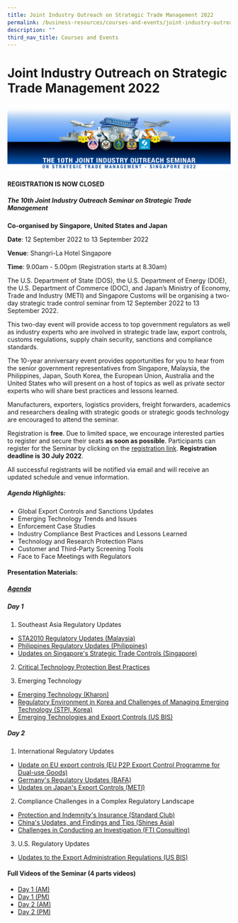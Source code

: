 ```yaml
---
title: Joint Industry Outreach on Strategic Trade Management 2022
permalink: /business-resources/courses-and-events/joint-industry-outreach-on-strategic-trade-management-2022/
description: ""
third_nav_title: Courses and Events
---
```

# Joint Industry Outreach on Strategic Trade Management 2022

![](/images/joint_ind%20logo%202022%20Dark%20Blue%20Ribbon%20Nuclear%20symbol.png)

#### **REGISTRATION IS NOW CLOSED**

##### **The 10th Joint Industry Outreach Seminar on Strategic Trade Management**

**Co-organised by Singapore, United States and Japan**

**Date**: 12 September 2022 to 13 September 2022

**Venue**: Shangri-La Hotel Singapore

**Time**: 9.00am - 5.00pm (Registration starts at 8.30am)

The U.S. Department of State (DOS), the U.S. Department of Energy (DOE), the U.S. Department of Commerce (DOC), and Japan’s Ministry of Economy, Trade and Industry (METI) and Singapore Customs will be organising a two-day strategic trade control seminar from 12 September 2022 to 13 September 2022.

This two-day event will provide access to top government regulators as well as industry experts who are involved in strategic trade law, export controls, customs regulations, supply chain security, sanctions and compliance standards.

The 10-year anniversary event provides opportunities for you to hear from the senior government representatives from Singapore, Malaysia, the Philippines, Japan, South Korea, the European Union, Australia and the United States who will present on a host of topics as well as private sector experts who will share best practices and lessons learned.

Manufacturers, exporters, logistics providers, freight forwarders, academics and researchers dealing with strategic goods or strategic goods technology are encouraged to attend the seminar.

Registration is **free**. Due to limited space, we encourage interested parties to register and secure their seats **as soon as possible**. Participants can register for the Seminar by clicking on the [registration link](https://llnl.cventevents.com/JIO2022). **Registration deadline is 30 July 2022**.

All successful registrants will be notified via email and will receive an updated schedule and venue information.

##### **Agenda Highlights:**

* Global Export Controls and Sanctions Updates
* Emerging Technology Trends and Issues
* Enforcement Case Studies 
* Industry Compliance Best Practices and Lessons Learned 
* Technology and Research Protection Plans
* Customer and Third-Party Screening Tools
* Face to Face Meetings with Regulators

#### **Presentation Materials:**
##### [Agenda](https://go.gov.sg/amfvk0)
##### Day 1
1. Southeast Asia Regulatory Updates
* [STA2010 Regulatory Updates (Malaysia)](/files/businesses/TSSB/JIO2022_STA2010%20Regulatory%20Updates.pdf)
* [Philippines Regulatory Updates (Philippines)](/files/businesses/TSSB/JIO2022_Philippines%20Regulatory%20Updates.pdf)
* [Updates on Singapore's Strategic Trade Controls (Singapore)](https://go.gov.sg/oohoe0)

2. [Critical Technology Protection Best Practices](https://go.gov.sg/ojpno1)

3. Emerging Technology
* [Emerging Technology (Kharon)](/files/businesses/TSSB/JIO2022_Emerging%20Technology_Kharon.pdf)
* [Regulatory Environment in Korea and Challenges of Managing Emerging Technology (STPI, Korea)](/files/businesses/TSSB/JIO2022_Regulatory%20Environment%20in%20Korea%20and%20Challenges%20of%20Managing%20Emerging%20Technology.pdf)
* [Emerging Technologies and Export Controls (US BIS)](https://go.gov.sg/ui5tgr)

##### Day 2
1. International Regulatory Updates
* [Update on EU export controls (EU P2P Export Control Programme for Dual-use Goods)](https://go.gov.sg/dz7l1p)
* [Germany's Regulatory Updates (BAFA)](https://go.gov.sg/dq98qa)
* [Updates on Japan's Export Controls (METI)](https://go.gov.sg/tggymk)
2. Compliance Challenges in a Complex Regulatory Landscape
* [Protection and Indemnity's Insurance (Standard Club)](https://go.gov.sg/eqv4fc)
* [China's Updates, and Findings and Tips (Shines Asia)](/files/businesses/TSSB/JIO2022_China%20updates,%20and%20findings%20and%20tips.pdf)
* [Challenges in Conducting an Investigation (FTI Consulting)](https://go.gov.sg/t55cwc)
3. U.S. Regulatory Updates
* [Updates to the Export Administration Regulations (US BIS)](https://go.gov.sg/6hjivm)

#### **Full Videos of the Seminar (4 parts videos)**
* [Day 1 (AM)](https://www.youtube.com/watch?v=jDJyKCSB71Y&t=4986s)
* [Day 1 (PM)](https://www.youtube.com/watch?v=iJZtuXmF45k&t=3792s)
* [Day 2 (AM)](https://www.youtube.com/watch?v=pmiR44YDtUE&t=4925s)
* [Day 2 (PM)](https://www.youtube.com/watch?v=5DwA5fhqDGY)